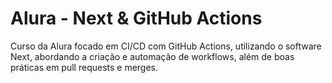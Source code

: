 # Alura - Next & GitHub Actions

Curso da Alura focado em CI/CD com GitHub Actions, utilizando o software Next, abordando a criação e automação de workflows, além de boas práticas em pull requests e merges.
